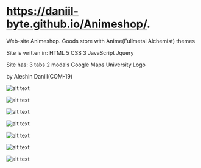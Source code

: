 # https://daniil-byte.github.io/Animeshop/.
Web-site Animeshop.
Goods store with Anime(Fullmetal Alchemist) themes

Site is written in:
HTML 5
CSS 3
JavaScript
Jquery

Site has:
3 tabs
2 modals
Google Maps
University Logo

by Aleshin Daniil(COM-19)

![alt text](https://sun9-8.userapi.com/impg/XCJqxehNfuPSVKWaVyGfhbOiP0btMyrpjQZqDQ/0p2Q_rFrIu4.jpg?size=1920x1080&quality=96&proxy=1&sign=fe287141ec704c546e53d8e59a84f6c8&type=album)

![alt text](https://sun9-63.userapi.com/impg/XS9wdkTT4p_r8VDXJWq3Ibyn2hpGIwUfFFhsLg/K3pZpLj9RdA.jpg?size=1920x1080&quality=96&proxy=1&sign=d320c0b4dae1683053121e0b7c34f4ac&type=album)

![alt text](https://sun9-4.userapi.com/impg/9gQJJ_oBuvUlyf0rfQD5-KYoX7Ssx4d_MYnOjA/lEcPCciEWVc.jpg?size=1920x1080&quality=96&proxy=1&sign=35cd958734815366fad05749ff4969c5&type=album)

![alt text](https://sun9-36.userapi.com/impg/KivnRTeDeIIrnbQ-Liwam7fkeU4JzrkiBLaLxg/3-XKQfJksTU.jpg?size=1920x1080&quality=96&proxy=1&sign=04a246666dca078783d2cb851e7a3789&type=album)

![alt text](https://sun9-39.userapi.com/impg/nMAMRm0RKTIdlmilscpRyztuCk2Xq2IqnBUTiA/1WMCoAWSLWk.jpg?size=1920x1080&quality=96&proxy=1&sign=a5532f64af49d25ecb680cf2b42143d1&type=album)

![alt text](https://sun9-54.userapi.com/impg/_t_rzx_zGrxd9nysTplUKRWy9Mm44I3M9PpR_w/0e9kqwjo2w8.jpg?size=1920x1080&quality=96&proxy=1&sign=e980de8d4e91827ca332369620a24642&type=album)

![alt text](https://vk.com/video512764818_456239017)
